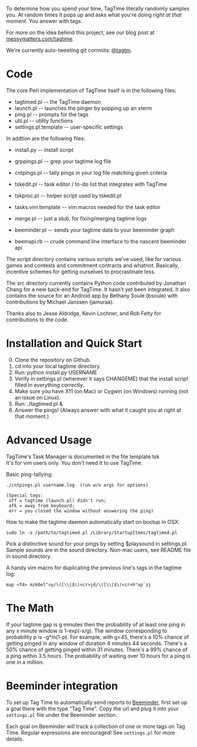 To determine how you spend your time, TagTime literally randomly samples you.
At random times it pops up and asks what you're doing *right at that moment*.
You answer with tags.

For more on the idea behind this project, see our blog post at
[messymatters.com/tagtime](http://messymatters.com/tagtime ).

We're currently auto-tweeting git commits: [@tagtm](http://twitter.com/tagtm ).

# Code 

The core Perl implementation of TagTime itself is in the following files:

* tagtimed.pl -- the TagTime daemon
* launch.pl -- launches the pinger by popping up an xterm
* ping.pl -- prompts for the tags
* util.pl -- utility functions
* settings.pl.template -- user-specific settings

In addtion are the following files:

* install.py -- install script
* grppings.pl -- grep your tagtime log file
* cntpings.pl -- tally pings in your log file matching given criteria

* tskedit.pl -- task editor / to-do list that integrates with TagTime
* tskproc.pl -- helper script used by tskedit.pl
* tasks.vim.template -- vim macros needed for the task editor

* merge.pl -- just a stub, for fixing/merging tagtime logs

* beeminder.pl -- sends your tagtime data to your beeminder graph
* beemapi.rb -- crude command line interface to the nascent beeminder api

The script directory contains various scripts we've used, like for various games and contests and commitment contracts and whatnot. 
Basically, incentive schemes for getting ourselves to procrastinate less.

The src directory currently contains Python code contributed by Jonathan Chang for a new back-end for TagTime. It hasn't yet been integrated.
It also contains the source for an Android app by Bethany Soule (bsoule) with contributions by Michael Janssen (jamuraa).

Thanks also to Jesse Aldridge, Kevin Lochner, and Rob Felty for contributions to the code.

# Installation and Quick Start

0. Clone the repository on Github.
1. cd into your local tagtime directory.
2. Run: python install.py USERNAME
3. Verify in settings.pl (wherever it says CHANGEME) that the install
   script filled in everything correctly.
4. Make sure you have X11 (on Mac) or Cygwin (on Windows) running (not an issue on Linux).
5. Run: ./tagtimed.pl &
6. Answer the pings!
   (Always answer with what it caught you at right at that moment.)

# Advanced Usage

TagTime's Task Manager is documented in the file template.tsk  
It's for vim users only.  You don't need it to use TagTime.

Basic ping-tallying: 

    ./cntpings.pl username.log  (run w/o args for options)

    (Special tags: 
     off = tagtime (launch.pl) didn't run;
     afk = away from keyboard;
     err = you closed the window without answering the ping)

How to make the tagtime daemon automatically start on bootup in OSX:

    sudo ln -s /path/to/tagtimed.pl /Library/StartupItems/tagtimed.pl

Pick a distinctive sound for your pings by setting $playsound in 
settings.pl. Sample sounds are in the sound directory. Non-mac users, 
see README file in sound directory.

A handy vim macro for duplicating the previous line's tags in the tagtime log:

    map <f4> mzk0el"vy/\([\\|$\)<cr>jd/\([\\|$\)<cr>h"vp`zj

# The Math

If your tagtime gap is g minutes then the probability of at least one ping
in any x minute window is 1-exp(-x/g).
The window corresponding to probability p is -g*ln(1-p).
For example, with g=45, there's a 10% chance of getting pinged in any window
of duration 4 minutes 44 seconds.  There's a 50% chance of getting pinged within 31 minutes.
There's a 99% chance of a ping within 3.5 hours.
The probability of waiting over 10 hours for a ping is one in a million.

# Beeminder integration

To set up Tag Time to automatically send reports to [Beeminder](http://www.beeminder.com/), 
first set up a goal there with the type "Tag Time". Copy the url and plug it into your 
`settings.pl` file under the Beeminder section. 

Each goal on Beeminder will track a collection of one or more tags on Tag Time. Regular expressions 
are encouraged! See `settings.pl` for more details. 

